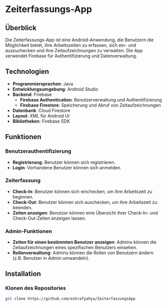 # Zeiterfassungs-App

## Überblick

Die Zeiterfassungs-App ist eine Android-Anwendung, die Benutzern die Möglichkeit bietet, ihre Arbeitszeiten zu erfassen, sich ein- und auszuchecken und ihre Zeitaufzeichnungen zu verwalten. Die App verwendet Firebase für Authentifizierung und Datenverwaltung.

## Technologien

- **Programmiersprachen**: Java
- **Entwicklungsumgebung**: Android Studio
- **Backend**: Firebase
  - **Firebase Authentication**: Benutzerverwaltung und Authentifizierung
  - **Firebase Firestore**: Speicherung und Abruf von Zeitaufzeichnungen
- **Datenbank**: Cloud Firestore
- **Layout**: XML für Android UI
- **Bibliotheken**: Firebase SDK

## Funktionen

### Benutzerauthentifizierung
- **Registrierung**: Benutzer können sich registrieren.
- **Login**: Vorhandene Benutzer können sich anmelden.

### Zeiterfassung
- **Check-In**: Benutzer können sich einchecken, um ihre Arbeitszeit zu beginnen.
- **Check-Out**: Benutzer können sich auschecken, um ihre Arbeitszeit zu beenden.
- **Zeiten anzeigen**: Benutzer können eine Übersicht ihrer Check-In- und Check-Out-Zeiten anzeigen lassen.

### Admin-Funktionen
- **Zeiten für einen bestimmten Benutzer anzeigen**: Admins können die Zeitaufzeichnungen eines spezifischen Benutzers einsehen.
- **Rollenverwaltung**: Admins können die Rollen von Benutzern ändern (z.B. Benutzer in Admin umwandeln).

## Installation

### Klonen des Repositories
```bash
git clone https://github.com/ashrafyahya/ZeiterfassungsApp

